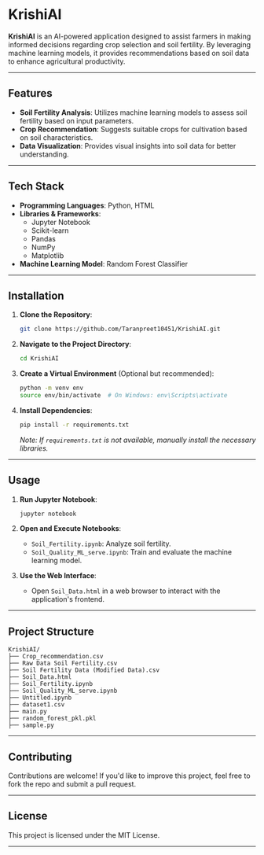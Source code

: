 
# KrishiAI

**KrishiAI** is an AI-powered application designed to assist farmers in making informed decisions regarding crop selection and soil fertility. By leveraging machine learning models, it provides recommendations based on soil data to enhance agricultural productivity.

---

## Features

- **Soil Fertility Analysis**: Utilizes machine learning models to assess soil fertility based on input parameters.
- **Crop Recommendation**: Suggests suitable crops for cultivation based on soil characteristics.
- **Data Visualization**: Provides visual insights into soil data for better understanding.

---

## Tech Stack

- **Programming Languages**: Python, HTML
- **Libraries & Frameworks**:
  - Jupyter Notebook
  - Scikit-learn
  - Pandas
  - NumPy
  - Matplotlib
- **Machine Learning Model**: Random Forest Classifier

---

## Installation

1. **Clone the Repository**:

   ```bash
   git clone https://github.com/Taranpreet10451/KrishiAI.git
   ```

2. **Navigate to the Project Directory**:

   ```bash
   cd KrishiAI
   ```

3. **Create a Virtual Environment** (Optional but recommended):

   ```bash
   python -m venv env
   source env/bin/activate  # On Windows: env\Scripts\activate
   ```

4. **Install Dependencies**:

   ```bash
   pip install -r requirements.txt
   ```

   *Note: If `requirements.txt` is not available, manually install the necessary libraries.*

---

## Usage

1. **Run Jupyter Notebook**:

   ```bash
   jupyter notebook
   ```

2. **Open and Execute Notebooks**:

   - `Soil_Fertility.ipynb`: Analyze soil fertility.
   - `Soil_Quality_ML_serve.ipynb`: Train and evaluate the machine learning model.

3. **Use the Web Interface**:

   - Open `Soil_Data.html` in a web browser to interact with the application's frontend.

---

## Project Structure

```
KrishiAI/
├── Crop_recommendation.csv
├── Raw Data Soil Fertility.csv
├── Soil Fertility Data (Modified Data).csv
├── Soil_Data.html
├── Soil_Fertility.ipynb
├── Soil_Quality_ML_serve.ipynb
├── Untitled.ipynb
├── dataset1.csv
├── main.py
├── random_forest_pkl.pkl
├── sample.py
```

---

## Contributing

Contributions are welcome! If you'd like to improve this project, feel free to fork the repo and submit a pull request.

---

## License

This project is licensed under the MIT License.

---

